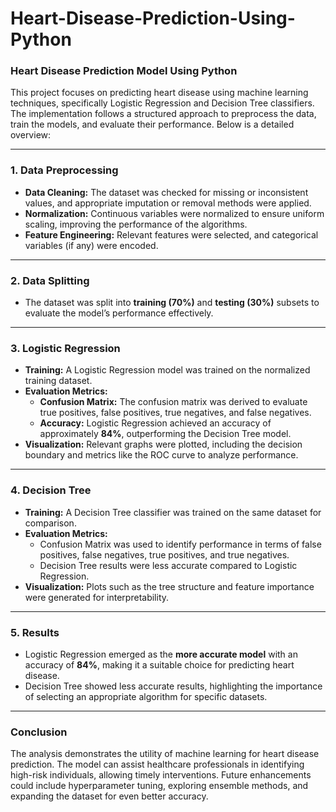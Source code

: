 # Heart-Disease-Prediction-Using-Python
### Heart Disease Prediction Model Using Python

This project focuses on predicting heart disease using machine learning techniques, specifically Logistic Regression and Decision Tree classifiers. The implementation follows a structured approach to preprocess the data, train the models, and evaluate their performance. Below is a detailed overview:

---

### **1. Data Preprocessing**
- **Data Cleaning:** The dataset was checked for missing or inconsistent values, and appropriate imputation or removal methods were applied.
- **Normalization:** Continuous variables were normalized to ensure uniform scaling, improving the performance of the algorithms.
- **Feature Engineering:** Relevant features were selected, and categorical variables (if any) were encoded.

---

### **2. Data Splitting**
- The dataset was split into **training (70%)** and **testing (30%)** subsets to evaluate the model’s performance effectively.

---

### **3. Logistic Regression**
- **Training:** A Logistic Regression model was trained on the normalized training dataset.
- **Evaluation Metrics:**
  - **Confusion Matrix:** The confusion matrix was derived to evaluate true positives, false positives, true negatives, and false negatives.
  - **Accuracy:** Logistic Regression achieved an accuracy of approximately **84%**, outperforming the Decision Tree model.
- **Visualization:** Relevant graphs were plotted, including the decision boundary and metrics like the ROC curve to analyze performance.

---

### **4. Decision Tree**
- **Training:** A Decision Tree classifier was trained on the same dataset for comparison.
- **Evaluation Metrics:**
  - Confusion Matrix was used to identify performance in terms of false positives, false negatives, true positives, and true negatives.
  - Decision Tree results were less accurate compared to Logistic Regression.
- **Visualization:** Plots such as the tree structure and feature importance were generated for interpretability.

---

### **5. Results**
- Logistic Regression emerged as the **more accurate model** with an accuracy of **84%**, making it a suitable choice for predicting heart disease.
- Decision Tree showed less accurate results, highlighting the importance of selecting an appropriate algorithm for specific datasets.

---

### **Conclusion**
The analysis demonstrates the utility of machine learning for heart disease prediction. The model can assist healthcare professionals in identifying high-risk individuals, allowing timely interventions. Future enhancements could include hyperparameter tuning, exploring ensemble methods, and expanding the dataset for even better accuracy.
